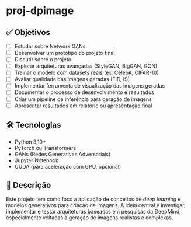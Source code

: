 # proj-dpimage

## ✅ Objetivos

- [ ] Estudar sobre Network GANs  
- [ ] Desenvolver um protótipo do projeto final  
- [ ] Discutir sobre o projeto  
- [ ] Explorar arquiteturas avançadas (StyleGAN, BigGAN, GQN)  
- [ ] Treinar o modelo com datasets reais (ex: CelebA, CIFAR-10)  
- [ ] Avaliar qualidade das imagens geradas (FID, IS)  
- [ ] Implementar ferramenta de visualização das imagens geradas  
- [ ] Documentar o processo de desenvolvimento e resultados  
- [ ] Criar um pipeline de inferência para geração de imagens  
- [ ] Apresentar resultados em relatório ou apresentação final

## 🛠️ Tecnologias

- Python 3.10+
- PyTorch ou Transformers
- GANs (Redes Generativas Adversariais)
- Jupyter Notebook
- CUDA (para aceleração com GPU, opcional)

## 🧠 Descrição

Este projeto tem como foco a aplicação de conceitos de *deep learning* e modelos generativos para criação de imagens. A ideia central é investigar, implementar e testar arquiteturas baseadas em pesquisas da DeepMind, especialmente voltadas à geração de imagens realistas e complexas.

